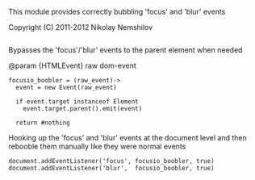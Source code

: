 This module provides correctly bubbling 'focus' and 'blur' events

Copyright (C) 2011-2012 Nikolay Nemshilov

```coffee-aside
```

Bypasses the 'focus'/'blur' events to the parent element when needed

@param {HTMLEvent} raw dom-event

```coffee-aside
focusio_boobler = (raw_event)->
  event = new Event(raw_event)

  if event.target instanceof Element
    event.target.parent().emit(event)

  return #nothing
```

Hooking up the 'focus' and 'blur' events
at the document level and then rebooble them
manually like they were normal events

```coffee-aside
document.addEventListener('focus', focusio_boobler, true)
document.addEventListener('blur',  focusio_boobler, true)
```
